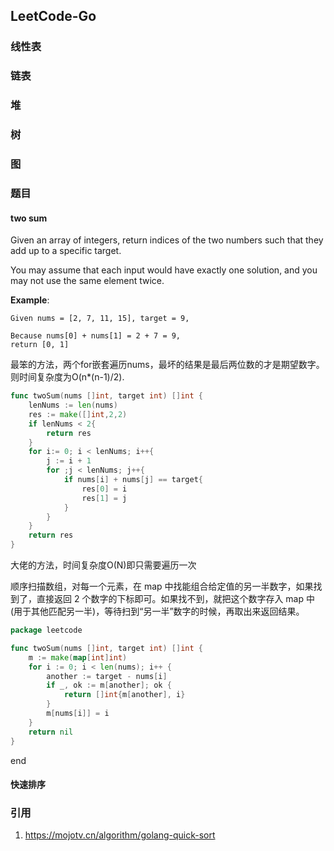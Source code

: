 ## LeetCode-Go

### 线性表

### 链表

### 堆

### 树

### 图

### 题目



#### two sum

Given an array of integers, return indices of the two numbers such that they add up to a specific target.

You may assume that each input would have exactly one solution, and you may not use the same element twice.

**Example**:

```
Given nums = [2, 7, 11, 15], target = 9,

Because nums[0] + nums[1] = 2 + 7 = 9,
return [0, 1]
```

最笨的方法，两个for嵌套遍历nums，最坏的结果是最后两位数的才是期望数字。则时间复杂度为O(n*(n-1)/2).

```go
func twoSum(nums []int, target int) []int {
    lenNums := len(nums)
    res := make([]int,2,2)
    if lenNums < 2{
        return res
    }
    for i:= 0; i < lenNums; i++{
        j := i + 1
        for ;j < lenNums; j++{
            if nums[i] + nums[j] == target{
                res[0] = i
                res[1] = j
            }    
        }
    }
    return res
}

```

大佬的方法，时间复杂度O(N)即只需要遍历一次

顺序扫描数组，对每一个元素，在 map 中找能组合给定值的另一半数字，如果找到了，直接返回 2 个数字的下标即可。如果找不到，就把这个数字存入 map 中(用于其他匹配另一半)，等待扫到“另一半”数字的时候，再取出来返回结果。

```go
package leetcode

func twoSum(nums []int, target int) []int {
	m := make(map[int]int)
	for i := 0; i < len(nums); i++ {
		another := target - nums[i]
		if _, ok := m[another]; ok {
			return []int{m[another], i}
		}
		m[nums[i]] = i
	}
	return nil
}

```

end

#### 快速排序



### 引用

1. https://mojotv.cn/algorithm/golang-quick-sort